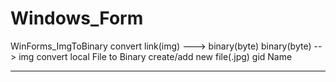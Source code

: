 # Windows_Form
WinForms_ImgToBinary
convert link(img) ---> binary(byte)
binary(byte) --> img
convert local File to Binary
create/add new file(.jpg) gid Name
_____________________________________________________________________________________________________________________________________________________________________________
